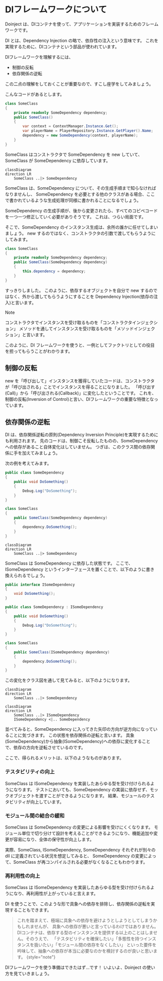 # DIフレームワークについて

Doinject は、DIコンテナを使って、アプリケーションを実装するためのフレームワークです。

DI とは、Dependency Injection の略で、依存性の注入という意味です。
これを実現するために、DIコンテナという部品が使われています。

DIフレームワークを理解するには、

* 制御の反転
* 依存関係の逆転

この二点の理解をしておくことが重要なので、すこし座学をしてみましょう。


こんなコードがあるとします。

```C#
class SomeClass
{
    private readonly SomeDependency dependency;
    public SomeClass()
    {
        var context = ContextManager.Instance.Get();
        var playerName = PlayerRepository.Instance.GetPlayer().Name;
        dependency = new SomeDependency(context, playerName);
    }
}
```

SomeClass はコンストラクタで SomeDependency を new していて、SomeClass が SomeDependency に依存しています。

```mermaid
classDiagram
direction LR
    SomeClass ..|> SomeDependency
```

SomeClass は、SomeDependency について、その生成手順まで知らなければなりませんし、
SomeDependency を必要とする他のクラスがある場合、ここで書かれているような生成処理が同様に書かれることになるでしょう。

SomeDependency の生成手順が、後から変更されたら、すべてのコピペコードを一つ一つ修正していく必要がありそうです。
これは、つらい局面です。

そこで、SomeDependency のインスタンス生成は、余所の誰かに任せてしまいましょう。
new するのではなく、コンストラクタの引数で渡してもらうようにしてみます。

```C#
class SomeClass
{
    private readonly SomeDependency dependency;
    public SomeClass(SomeDependency dependency)
    {
        this.dependency = dependency;
    }
}
```

すっきりしました。 このように、依存するオブジェクトを自分で new するのではなく、外から渡してもらうようにすることを
Dependency Injection(依存の注入)と言います。

> [!note]
> コンストラクタでインスタンスを受け取るものを「コンストラクタインジェクション」
> メソッドを通してインスタンスを受け取るものを「メソッドインジェクション」と言います。

このように、DI フレームワークを使うと、一例としてファクトリとしての役目を担ってもらうことがわかります。

## 制御の反転

new を「呼び出して」インスタンスを獲得していたコードは、コンストラクタが「呼び出される」ことでインスタンスを得ることになりました。
「呼び出す(Call)」から「呼び出される(Callback)」に変化したということです。
これを、制御の反転(Inversion of Control)と言い、DIフレームワークの重要な特徴となっています。

## 依存関係の逆転

DI は、依存関係逆転の原則(Dependency Inversion Principle)を実現するためにも利用されます。
先のコードは、制御こそ反転したものの、SomeDependency への依存があること自体変化はしていません。
つぎは、このクラス間の依存関係に手を加えてみましょう。

次の例を考えてみます。

```C#
public class SomeDependency
{
    public void DoSomething()
    {
        Debug.Log("DoSomething");
    }
} 

class SomeClass
{
    public SomeClass(SomeDependency dependency)
    {
        dependency.DoSomething();
    }
}
```

```mermaid
classDiagram
direction LR
    SomeClass ..|> SomeDependency
```

SomeClass は SomeDependency に依存した状態です。
ここで、ISomeDependency というインターフェースを置くことで、以下のように書き換えられるでしょう。

```C#
public interface ISomeDependency
{
    void DoSomething();
} 

public class SomeDependency : ISomeDependency
{
    public void DoSomething()
    {
        Debug.Log("DoSomething");
    }
} 

class SomeClass
{
    public SomeClass(ISomeDependency dependency)
    {
        dependency.DoSomething();
    }
}
```

この変化をクラス図を通して見てみると、以下のようになります。

```mermaid
classDiagram
direction LR
    SomeClass ..|> SomeDependency
```

```mermaid
classDiagram
direction LR
    SomeClass ..|> ISomeDependency
    ISomeDependency <|.. SomeDependency
```

並べてみると、SomeDependency に入ってきた矢印の方向が逆方向になっていることに気づきます。
この状態を依存関係の逆転と言います。
具象(SomeDependency)から抽象(ISomeDependency)への依存に変化することで、依存の方向を逆転させているのです。

ここで、得られるメリットは、以下のようなものがあります。

### テスタビリティの向上

SomeClass は ISomeDependency を実装したあらゆる型を受け付けられるようになります。
テストにおいても、SomeDependency の実装に依存せず、モックオブジェクトを渡すことができるようになります。
結果、モジュールのテスタビリティが向上しています。

### モジュール間の結合の緩和

SomeClass は SomeDependency の変更による影響を受けにくくなります。
モジュール単位で切り分けて設計を考えることができるようになり、機能追加や変更が容易になり、全体の保守性が向上します。

実際、SomeClass, ISomeDependency, SomeDependency それぞれが別々の dll に定義されている状況を想定してみると、
SomeDependency の変更によって、SomeClass が再コンパイルされる必要がなくなることもわかります。

### 再利用性の向上

SomeClass は ISomeDependency を実装したあらゆる型を受け付けられるようになり、再利用性が上がっていると言えます。

DI を使うことで、このような形で具象への依存を排除し、依存関係の逆転を実現することもできます。

> これを踏まえて、極端に具象への依存を避けようとしようとしてしまうかもしれませんが、
> 具象への依存が悪いと言っているわけではありません。
> DIコンテナは、依存する型のインスタンスを提供する以上のことはしません。そのうえで、
> 「テスタビリティを確保したい」「多態性を持つインスタンスを扱いたい」「モジュール間の依存をなくしたい」
> といった要件を吟味して、抽象への依存が本当に必要なのかを検討するのが良いと思います。
{style="note"}


DIフレームワークを使う準備はできたはず…です！
いよいよ、Doinject の使い方を見ていきましょう。